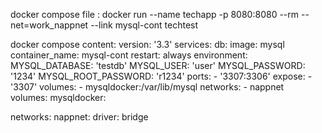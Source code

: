 






docker  compose file :
docker run --name techapp -p 8080:8080 --rm --net=work_nappnet --link mysql-cont techtest




docker compose content:
version: '3.3'
services:
  db:
    image: mysql
    container_name: mysql-cont
    restart: always
    environment:
      MYSQL_DATABASE: 'testdb' 
      MYSQL_USER: 'user' 
      MYSQL_PASSWORD: '1234' 
      MYSQL_ROOT_PASSWORD: 'r1234'
    ports: 
      - '3307:3306'
    expose: 
      - '3307' 
    volumes:
      - mysqldocker:/var/lib/mysql
    networks:
      - nappnet      
volumes:
  mysqldocker:

networks:
  nappnet: 
    driver: bridge